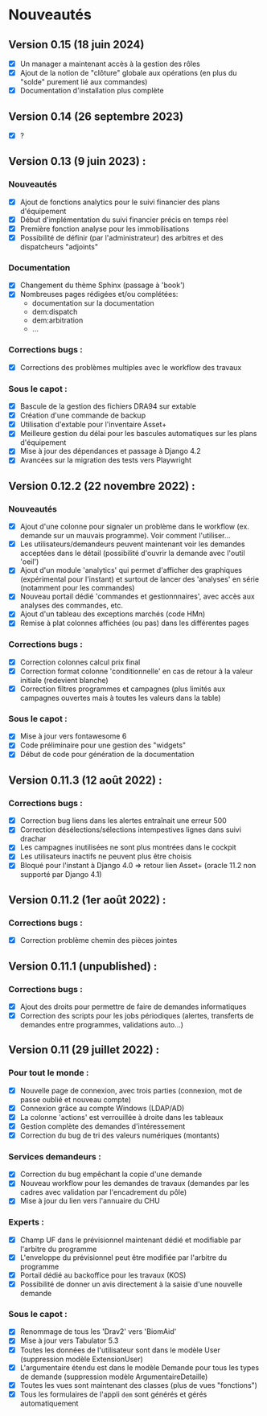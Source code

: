 # Nouveautés

## Version 0.15 (18 juin 2024)

- [X] Un manager a maintenant accès à la gestion des rôles
- [X] Ajout de la notion de "clôture" globale aux opérations (en plus du "solde" purement lié aux commandes)
- [X] Documentation d'installation plus complète

## Version 0.14 (26 septembre 2023)

- [X] ?

## Version 0.13 (9 juin 2023) :

### Nouveautés
- [X] Ajout de fonctions analytics pour le suivi financier des plans d'équipement
- [X] Début d'implémentation du suivi financier précis en temps réel
- [X] Première fonction analyse pour les immobilisations
- [X] Possibilité de définir (par l'administrateur) des arbitres et des dispatcheurs "adjoints"

### Documentation
- [X] Changement du thème Sphinx (passage à 'book')
- [X] Nombreuses pages rédigées et/ou complétées:
   - documentation sur la documentation
   - dem:dispatch
   - dem:arbitration
   - ...

### Corrections bugs :

- [X] Corrections des problèmes multiples avec le workflow des travaux

### Sous le capot :

- [X] Bascule de la gestion des fichiers DRA94 sur extable
- [X] Création d'une commande de backup
- [X] Utilisation d'extable pour l'inventaire Asset+
- [X] Meilleure gestion du délai pour les bascules automatiques sur les plans d'équipement
- [X] Mise à jour des dépendances et passage à Django 4.2
- [X] Avancées sur la migration des tests vers Playwright

## Version 0.12.2 (22 novembre 2022) :

### Nouveautés

- [X] Ajout d'une colonne pour signaler un problème dans le workflow (ex. demande sur un mauvais programme). Voir comment l'utiliser...
- [X] Les utilisateurs/demandeurs peuvent maintenant voir les demandes acceptées dans le détail (possibilité d'ouvrir la demande avec l'outil 'oeil')
- [X] Ajout d'un module 'analytics' qui permet d'afficher des graphiques (expérimental pour l'instant) et surtout de lancer des 'analyses' en série (notamment pour les commandes)
- [X] Nouveau portail dédié 'commandes et gestionnnaires', avec accès aux analyses des commandes, etc.
- [X] Ajout d'un tableau des exceptions marchés (code HMn)
- [X] Remise à plat colonnes affichées (ou pas) dans les différentes pages

### Corrections bugs :

- [X] Correction colonnes calcul prix final
- [X] Correction format colonne 'conditionnelle' en cas de retour à la valeur initiale (redevient blanche)
- [X] Correction filtres programmes et campagnes (plus limités aux campagnes ouvertes mais à toutes les valeurs dans la table)

### Sous le capot :

- [X] Mise à jour vers fontawesome 6
- [X] Code préliminaire pour une gestion des "widgets"
- [X] Début de code pour génération de la documentation

## Version 0.11.3 (12 août 2022) :

### Corrections bugs :

- [X] Correction bug liens dans les alertes entraînait une erreur 500
- [X] Correction désélections/sélections intempestives lignes dans suivi drachar
- [X] Les campagnes inutilisées ne sont plus montrées dans le cockpit
- [X] Les utilisateurs inactifs ne peuvent plus être choisis
- [X] Bloqué pour l'instant à Django 4.0 => retour lien Asset+ (oracle 11.2 non supporté par Django 4.1)

## Version 0.11.2 (1er août 2022) :

### Corrections bugs :

- [X] Correction problème chemin des pièces jointes

## Version 0.11.1 (unpublished) :

### Corrections bugs :

- [X] Ajout des droits pour permettre de faire de demandes informatiques
- [X] Correction des scripts pour les jobs périodiques (alertes, transferts de demandes entre programmes,
      validations auto...)

## Version 0.11 (29 juillet 2022) :

### Pour tout le monde :

- [X] Nouvelle page de connexion, avec trois parties (connexion, mot de passe oublié et nouveau compte)
- [X] Connexion grâce au compte Windows (LDAP/AD)
- [X] La colonne 'actions' est verrouillée à droite dans les tableaux
- [X] Gestion complète des demandes d'intéressement
- [X] Correction du bug de tri des valeurs numériques (montants)

### Services demandeurs :

- [X] Correction du bug empêchant la copie d'une demande
- [X] Nouveau workflow pour les demandes de travaux (demandes par les cadres avec validation par l'encadrement du pôle)
- [X] Mise à jour du lien vers l'annuaire du CHU

### Experts :

- [X] Champ UF dans le prévisionnel maintenant dédié et modifiable par l'arbitre du programme
- [X] L'enveloppe du prévisionnel peut être modifiée par l'arbitre du programme
- [X] Portail dédié au backoffice pour les travaux (KOS)
- [X] Possibilité de donner un avis directement à la saisie d'une nouvelle demande

### Sous le capot :

- [X] Renommage de tous les 'Drav2' vers 'BiomAid'
- [X] Mise à jour vers Tabulator 5.3
- [X] Toutes les données de l'utilisateur sont dans le modèle User (suppression modèle ExtensionUser)
- [X] L'argumentaire étendu est dans le modèle Demande pour tous les types de demande (suppression modèle ArgumentaireDetaille)
- [X] Toutes les vues sont maintenant des classes (plus de vues "fonctions")
- [X] Tous les formulaires de l'appli `dem` sont générés et gérés automatiquement
